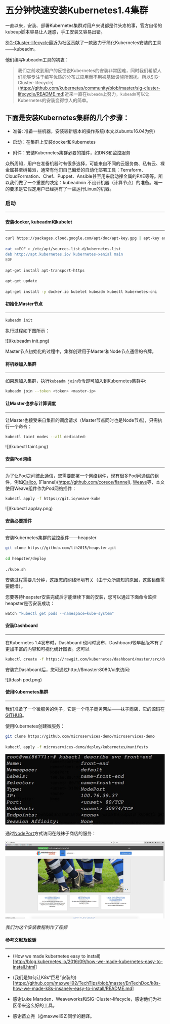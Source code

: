五分钟快速安装Kubernetes1.4集群
=======================================

一直以来，安装、部署Kubernetes集群对用户来说都是件头疼的事，官方自带的kubeup脚本容易让人迷惑，手工安装又容易出错。

[SIG-Cluster-lifecycle](https://github.com/kubernetes/community/blob/master/sig-cluster-lifecycle/README.md)最近为社区贡献了一款致力于简化Kubernetes安装的工具——kubeadm。

他们编写kubeadm工具的初衷：

> 我们之前收到用户的反馈说Kubernetes的安装非常困难，同时我们希望人们能够专注于编写优质的分布式应用而不用被基础设施所困扰。所以SIG-Cluster-lifecycle](https://github.com/kubernetes/community/blob/master/sig-cluster-lifecycle/README.md)近来一直在`kubeadm`上努力，`kubeadm`可以让Kubernetes的安装变得惊人的简单。

下面是安装Kubernetes集群的几个步骤：
-----------------------------------------------------------

* 准备: 准备一些机器，安装较新版本的操作系统(本文以ubuntu16.04为例)

* 启动：在集群上安装docker和Kubernetes

* 附件：安装Kubernetes集群必要的插件，如DNS和监控服务


众所周知，用户在准备机器时有很多选择，可能来自不同的云服务商、私有云、裸金属甚至树莓派，通常有他们自己偏爱的自动化部署工具：Terraform、CloudFormation、Chef、Puppet、Ansible甚至用来启动裸金属的PXE等等。所以我们做了一个重要的决定：kubeadmin 不设计机器（计算节点）的准备。唯一的要求是它假定用户已经拥有了一些运行Linux的机器。


### 启动
-----------------------------------------------------------

####  安装docker, kubeadm和kubelet
-----------------------------------------------------------

```bash
curl https://packages.cloud.google.com/apt/doc/apt-key.gpg | apt-key add -

cat <<EOF > /etc/apt/sources.list.d/kubernetes.list
deb http://apt.kubernetes.io/ kubernetes-xenial main
EOF

apt-get install apt-transport-https

apt-get update

apt-get install -y docker.io kubelet kubeadm kubectl kubernetes-cni
```


#### 初始化Master节点
-----------------------------------------------------------

```bash
kubeadm init
```

执行过程如下图所示：

![](kubeadm init.png)

Master节点初始化的过程中，集群创建用于Master和Node节点通信的令牌。


#### 将机器加入集群
-----------------------------------------------------------

如果想加入集群，执行`kubeadm join`命令即可加入到Kubernetes集群中:

```bash
kubeadm join --token <token> <master-ip>
```

#### 让Master也参与计算调度
-----------------------------------------------------------

让Master也接受来自集群的调度请求（Master节点同时也是Node节点)，只需执行一个命令：

```bash
kubectl taint nodes --all dedicated-
```

![](kubectl taint.png)

#### 安装Pod网络
-----------------------------------------------------------

为了让Pod之间彼此通信，您需要部署一个网络组件，现有很多Pod间通信的组件，例如[Calico](https://github.com/projectcalico/calico-containers/tree/master/docs/cni/kubernetes/manifests/kubeadm), [Flannel)(https://github.com/coreos/flannel), [Weave](https://www.weave.works/)等，本文使用Weave组件作为Pod网络插件：

```bash
kubectl apply -f https://git.io/weave-kube
```

![](kubectl applay.png)


#### 安装必要插件
-----------------------------------------------------------

安装Kubernetes集群的监控组件——heapster

```bash
git clone https://github.com/lth2015/heapster.git

cd heapster/deploy

./kube.sh
```

安装过程需要几分钟，这跟您的网络环境有关（由于众所周知的原因，这些镜像需要翻墙）。

您要等待heapster安装完成后才能继续下面的安装，您可以通过下面命令监控heapster是否安装成功：

```bash
watch "kubectl get pods --namespace=kube-system"
```

#### 安装Dashboard
-----------------------------------------------------------

在Kubernetes 1.4发布时，Dashboard 也同时发布，Dashboard较早起版本有了更加丰富的内容和可视化统计图表。您可以

```bash
kubectl create -f https://rawgit.com/kubernetes/dashboard/master/src/deploy/kubernetes-dashboard.yaml
```

安装完Dashboard后，您可通过http://$master:8080/ui来访问:

![](dash pod.png)

#### 使用Kubernetes集群
-----------------------------------------------------------

我们准备了一个微服务的例子，它是一个电子商务网站——袜子商店，它的源码在[GITHUB](https://github.com/microservices-demo/microservices-demo)。

使用Kubernetes创建微服务：

```bash
git clone https://github.com/microservices-demo/microservices-demo

kubectl apply -f microservices-demo/deploy/kubernetes/manifests
```

![](nodeport.png)

通过[NodePort](http://kubernetes.io/docs/user-guide/services/)方式访问在线袜子商店的服务：

![](socks.png)


*我们为这个安装教程制作了视频*


#### 参考文献及致谢
-----------------------------------------------------------

* (How we made kubernetes easy to install)[http://blog.kubernetes.io/2016/09/how-we-made-kubernetes-easy-to-install.html]

* (我们是如何让K8s“巨易”安装的)[https://github.com/maxwell92/TechTips/blob/master/EnTechDoc/k8s-how-we-made-k8s-insanely-easy-to-install/README.md]

* 感谢Luke Marsden、Weaveworks和SIG-Cluster-lifecycle，感谢他们为社区带来这么好的工具。

* 感谢苗立尧（@maxwell92)同学的翻译。

